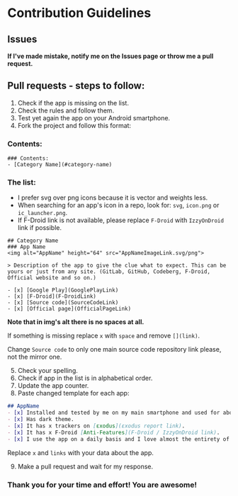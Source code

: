 # Contribution Guidelines

## Issues
__If I've made mistake, notify me on the Issues page or throw me a pull request.__

## Pull requests - steps to follow:
1. Check if the app is missing on the list.
2. Check the rules and follow them.
3. Test yet again the app on your Android smartphone.
4. Fork the project and follow this format:

### Contents:
```
### Contents:
- [Category Name](#category-name)
```

### The list:
- I prefer svg over png icons because it is vector and weights less.
- When searching for an app's icon in a repo, look for: `svg`, `icon.png` or `ic_launcher.png`.
- If F-Droid link is not available, please replace `F-Droid` with `IzzyOnDroid` link if possible.

```
## Category Name
### App Name
<img alt="AppName" height="64" src="AppNameImageLink.svg/png">

> Description of the app to give the clue what to expect. This can be yours or just from any site. (GitLab, GitHub, Codeberg, F-Droid, Official website and so on.)

- [x] [Google Play](GooglePlayLink)
- [x] [F-Droid](F-DroidLink)
- [x] [Source code](SourceCodeLink)
- [x] [Official page](OfficialPageLink)
```
__Note that in img's alt there is no spaces at all.__

If something is missing replace `x` with `space` and remove `[](link)`.

Change `Source code` to only one main source code repository link please, not the mirror one.

5. Check your spelling.
6. Check if app in the list is in alphabetical order.
7. Update the app counter.
8. Paste changed template for each app:
``` markdown
## AppName
- [x] Installed and tested by me on my main smartphone and used for about 15 minutes or more.
- [x] Has dark theme.
- [x] It has x trackers on [εxodus](εxodus report link).
- [x] It has x F-Droid [Anti-Features](F-Droid / IzzyOnDroid link).
- [x] I use the app on a daily basis and I love almost the entirety of it, so I placed next to it a heart.
```
Replace `x` and `links` with your data about the app.

9. Make a pull request and wait for my response.

### Thank you for your time and effort! You are awesome!
